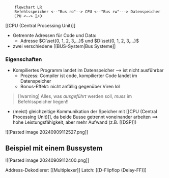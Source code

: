 ```mermaid
	flowchart LR
	Befehlsspeicher <--"Bus ro"--> CPU <--"Bus rw"---> Datenspeicher
	CPU <--> I/O
```

[[CPU (Central Processing Unit)]]

- Getrennte Adressen für Code und Data:
	- Adresse $C:\set{0, 1, 2, 3,...}$ und $D:\set{0, 1, 2, 3,...}$ 
- zwei verschiedene [[BUS-System|Bus Systeme]] 

### Eigenschaften
- Kompiliertes Programm landet im Datenspeicher --> ist nicht ausführbar
	- Prozess: Compiler ist code, kompilierter Code landet im Datenspeicher
	- Bonus-Effekt: nicht anfällig gegenüber Viren lol
> [!warning] Alles, was _ausgeführt_ werden soll, _muss_ im Befehlsspeicher liegen!!

- (meist) gleichzeitige Kommunikation der Speicher mit [[CPU (Central Processing Unit)]], da beide Busse getrennt voneinander arbeiten
		==> hohe Leistungsfähigkeit, aber mehr Aufwand (z.B. [[DSP]])

![[Pasted image 20240909112527.png]]
## Beispiel mit einem Bussystem
![[Pasted image 20240909112400.png]]

Address-Dekodierer: [[Multiplexer]] 
Latch: [[D-Flipflop (Delay-FF)]]